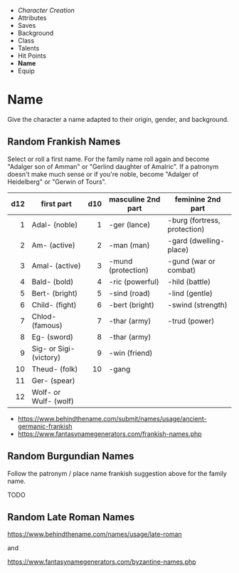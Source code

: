 
<!-- .margin.compass -->
* _Character Creation_
* Attributes
* Saves
* Background
* Class
* Talents
* Hit Points
* **Name**
* Equip


# Name

Give the character a name adapted to their origin, gender, and background.

## Random Frankish Names

Select or roll a first name. For the family name roll again and become "Adalger son of Amman" or "Gerlind daughter of Amalric". If a patronym doesn't make much sense or if you're noble, become "Adalger of Heidelberg" or "Gerwin of Tours".

| d12 | first part              | d10 | masculine 2nd part | feminine 2nd part            |
|----:|-------------------------|----:|--------------------|------------------------------|
|   1 | Adal- (noble)           |   1 | -ger (lance)       | -burg (fortress, protection) |
|   2 | Am- (active)            |   2 | -man (man)         | -gard (dwelling-place)       |
|   3 | Amal- (active)          |   3 | -mund (protection) | -gund (war or combat)        |
|   4 | Bald- (bold)            |   4 | -ric (powerful)    | -hild (battle)               |
|   5 | Bert- (bright)          |   5 | -sind (road)       | -lind (gentle)               |
|   6 | Child- (fight)          |   6 | -bert (bright)     | -swind (strength)            |
|   7 | Chlod- (famous)         |   7 | -thar (army)       | -trud (power)                |
|   8 | Eg- (sword)             |   8 | -thar (army)       |                              |
|   9 | Sig- or Sigi- (victory) |   9 | -win (friend)      |                              |
|  10 | Theud- (folk)           |  10 | -gang              |                              |
|  11 | Ger- (spear)            |     |                    | |
|  12 | Wolf- or Wulf- (wolf)   |     |                    | |

* https://www.behindthename.com/submit/names/usage/ancient-germanic-frankish
* https://www.fantasynamegenerators.com/frankish-names.php

## Random Burgundian Names

Follow the patronym / place name frankish suggestion above for the family name.

TODO

## Random Late Roman Names

https://www.behindthename.com/names/usage/late-roman

and

https://www.fantasynamegenerators.com/byzantine-names.php

